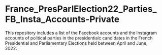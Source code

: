 # France_PresParlElection22_Parties_FB_Insta_Accounts-Private
This repository includes a list of the Facebook accounts and the Instagram accounts of political parties in the presidentialc candidates in the French Presidential and Parliamentary Elections held between April and June, 2022.
